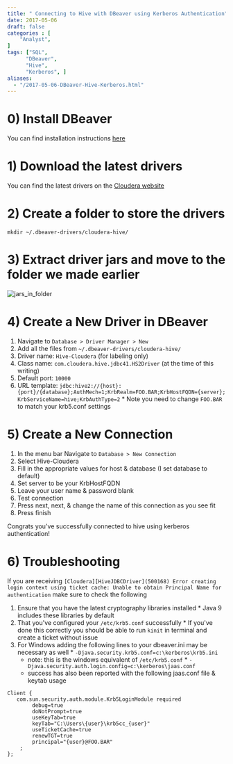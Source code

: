 ```yaml
---
title: " Connecting to Hive with DBeaver using Kerberos Authentication"
date: 2017-05-06
draft: false
categories : [
    "Analyst",
]
tags: ["SQL",
      "DBeaver",
      "Hive",
      "Kerberos", ]
aliases:
  - "/2017-05-06-DBeaver-Hive-Kerberos.html"
---
```


# 0) Install DBeaver

You can find installation instructions [here](/post/2017-03-26-dbeaver-mac/)

# 1) Download the latest drivers
You can find the latest drivers on the [Cloudera website](https://www.cloudera.com/downloads/connectors/hive/jdbc.html)

# 2) Create a folder to store the drivers
`mkdir ~/.dbeaver-drivers/cloudera-hive/`

# 3) Extract driver jars and move to the folder we made earlier

![jars_in_folder](/img/20170506_hive_jars_in_place.png)

# 4) Create a New Driver in DBeaver

  1. Navigate to `Database > Driver Manager > New`
  1. Add all the files from `~/.dbeaver-drivers/cloudera-hive/`
  1. Driver name: `Hive-Cloudera` (for labeling only)
  1. Class name: `com.cloudera.hive.jdbc41.HS2Driver` (at the time of this writing)
  1. Default port: `10000`
  1. URL template: `jdbc:hive2://{host}:{port}/{database};AuthMech=1;KrbRealm=FOO.BAR;KrbHostFQDN={server}; KrbServiceName=hive;KrbAuthType=2`
    * Note you need to change `FOO.BAR` to match your krb5.conf settings


# 5) Create a New Connection

  1. In the menu bar Navigate to `Database > New Connection`
  1. Select Hive-Cloudera
  1. Fill in the appropriate values for host & database (I set database to default)
  1. Set server to be your KrbHostFQDN
  1. Leave your user name & password blank
  1. Test connection
  1. Press next, next, & change the name of this connection as you see fit
  1. Press finish

  Congrats you've successfully connected to hive using kerberos authentication!

# 6) Troubleshooting

If you are receiving `[Cloudera][HiveJDBCDriver](500168) Error creating login context using ticket cache: Unable to obtain Principal Name for authentication` make sure to check the following

  1. Ensure that you have the latest cryptography libraries installed
    * Java 9 includes these libraries by default
  1. That you've configured your `/etc/krb5.conf` successfully
    * If you've done this correctly you should be able to run `kinit` in terminal and create a ticket without issue
  1. For Windows adding the following lines to your dbeaver.ini may be necessary as well
    * `-Djava.security.krb5.conf=c:\kerberos\krb5.ini`
      * note: this is the windows equivalent of `/etc/krb5.conf`
    * `-Djava.security.auth.login.config=c:\kerberos\jaas.conf`
      * success has also been reported with the following jaas.conf file & keytab usage

```
Client {
   com.sun.security.auth.module.Krb5LoginModule required
        debug=true
        doNotPrompt=true
        useKeyTab=true
        keyTab="C:\Users\{user}\krb5cc_{user}"
        useTicketCache=true
        renewTGT=true
        principal="{user}@FOO.BAR"
    ;
};
```
